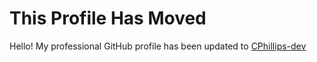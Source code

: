 # This Profile Has Moved

Hello! My professional GitHub profile has been updated to [CPhillips-dev](https://github.com/CPhillips-dev)
